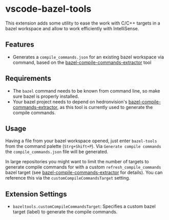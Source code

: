 # vscode-bazel-tools

This extension adds some utility to ease the work with C/C++ targets in a bazel workspace and allow to work efficiently with IntelliSense.

## Features

- Generates a `compile_commands.json` for an existing bazel workspace via command, based on the [bazel-compile-commands-extractor](https://github.com/hedronvision/bazel-compile-commands-extractor) tool

## Requirements

- The `bazel` command needs to be known from command line, so make sure bazel is properly installed.
- Your bazel project needs to depend on hedronvision's [bazel-compile-commands-extractor](https://github.com/hedronvision/bazel-compile-commands-extractor), as this tool is currently used to generate the compile commands.

## Usage

Having a file from your bazel workspace opened, just enter `bazel-tools` from the command palette (`Strg+Shift+P`). 
Via `Generate compile commands` the `compile_commands.json` file will be generated. 

In large repositories you might want to limit the number of targets to generate compile commands for with 
a custom `refresh_compile_commands` bazel target (see [bazel-compile-commands-extractor](https://github.com/hedronvision/bazel-compile-commands-extractor) for details). You can reference this via the `customCompileCommandsTarget` setting.

## Extension Settings

* `bazeltools.customCompileCommandsTarget`: Specifies a custom bazel target (label) to generate the compile commands.
